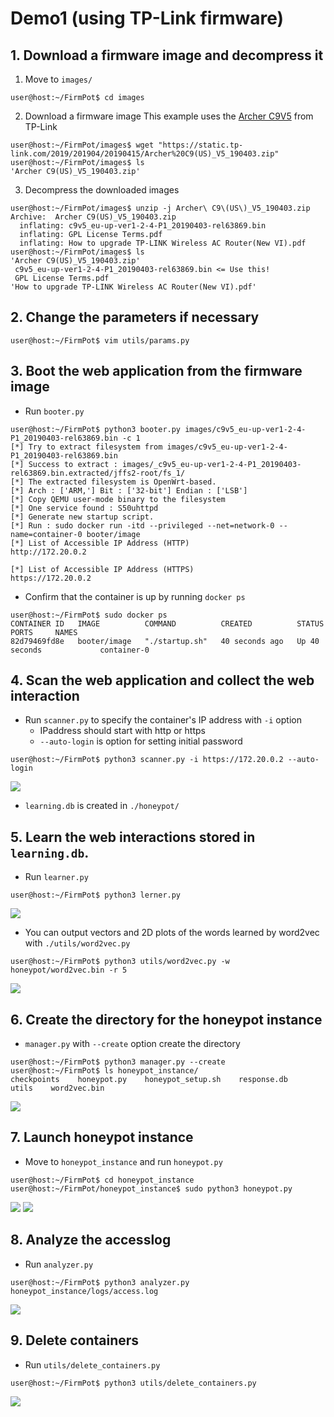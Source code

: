 Demo1 (using TP-Link firmware)
===

## 1. Download a firmware image and decompress it
1. Move to `images/`
```
user@host:~/FirmPot$ cd images
```
2. Download a firmware image
This example uses the [Archer C9V5](https://www.tp-link.com/us/support/download/archer-c9/v5/#Firmware) from TP-Link
```
user@host:~/FirmPot/images$ wget "https://static.tp-link.com/2019/201904/20190415/Archer%20C9(US)_V5_190403.zip"
user@host:~/FirmPot/images$ ls
'Archer C9(US)_V5_190403.zip'
```
3. Decompress the downloaded images
```
user@host:~/FirmPot/images$ unzip -j Archer\ C9\(US\)_V5_190403.zip 
Archive:  Archer C9(US)_V5_190403.zip
  inflating: c9v5_eu-up-ver1-2-4-P1_20190403-rel63869.bin  
  inflating: GPL License Terms.pdf  
  inflating: How to upgrade TP-LINK Wireless AC Router(New VI).pdf  
user@host:~/FirmPot/images$ ls
'Archer C9(US)_V5_190403.zip'
 c9v5_eu-up-ver1-2-4-P1_20190403-rel63869.bin <= Use this!
 GPL License Terms.pdf
'How to upgrade TP-LINK Wireless AC Router(New VI).pdf'
```

## 2. Change the parameters if necessary
```
user@host:~/FirmPot$ vim utils/params.py 
```

## 3. Boot the web application from the firmware image
- Run `booter.py`
```
user@host:~/FirmPot$ python3 booter.py images/c9v5_eu-up-ver1-2-4-P1_20190403-rel63869.bin -c 1
[*] Try to extract filesystem from images/c9v5_eu-up-ver1-2-4-P1_20190403-rel63869.bin
[*] Success to extract : images/_c9v5_eu-up-ver1-2-4-P1_20190403-rel63869.bin.extracted/jffs2-root/fs_1/
[*] The extracted filesystem is OpenWrt-based.
[*] Arch : ['ARM,'] Bit : ['32-bit'] Endian : ['LSB']
[*] Copy QEMU user-mode binary to the filesystem
[*] One service found : S50uhttpd
[*] Generate new startup script.
[*] Run : sudo docker run -itd --privileged --net=network-0 --name=container-0 booter/image
[*] List of Accessible IP Address (HTTP)
http://172.20.0.2

[*] List of Accessible IP Address (HTTPS)
https://172.20.0.2
```

-  Confirm that the container is up by running `docker ps`
```
user@host:~/FirmPot$ sudo docker ps
CONTAINER ID   IMAGE          COMMAND          CREATED          STATUS          PORTS     NAMES
82d79469fd8e   booter/image   "./startup.sh"   40 seconds ago   Up 40 seconds             container-0
```

## 4. Scan the web application and collect the web interaction
- Run `scanner.py` to specify the container's IP address with `-i` option
    - IPaddress should start with http or https 
    - `--auto-login` is option for setting initial password 
```
user@host:~/FirmPot$ python3 scanner.py -i https://172.20.0.2 --auto-login
```
![](img/4_scanner.gif)

- `learning.db` is created in `./honeypot/`

## 5. Learn the web interactions stored in `learning.db`.
- Run `learner.py`
```
user@host:~/FirmPot$ python3 lerner.py
```
![](img/5_learner.gif)


- You can output vectors and 2D plots of the words learned by word2vec with `./utils/word2vec.py`
```
user@host:~/FirmPot$ python3 utils/word2vec.py -w honeypot/word2vec.bin -r 5
```
![](img/5_word2vec.png)


## 6. Create the directory for the honeypot instance
- `manager.py` with `--create` option create the directory 
```
user@host:~/FirmPot$ python3 manager.py --create
user@host:~/FirmPot$ ls honeypot_instance/
checkpoints    honeypot.py    honeypot_setup.sh    response.db    utils    word2vec.bin    
```
![](img/6_manager.gif)


## 7. Launch honeypot instance
- Move to `honeypot_instance` and run `honeypot.py`
```
user@host:~/FirmPot$ cd honeypot_instance
user@host:~/FirmPot/honeypot_instance$ sudo python3 honeypot.py 
```
![](img/7_honeypot.gif)
![](img/7_operation.gif)


## 8. Analyze the accesslog
- Run `analyzer.py`
```
user@host:~/FirmPot$ python3 analyzer.py honeypot_instance/logs/access.log
```
![](img/8_analyzer.gif)


## 9. Delete containers
- Run `utils/delete_containers.py`
```
user@host:~/FirmPot$ python3 utils/delete_containers.py
```
![](img/9_delete_containers.gif)










